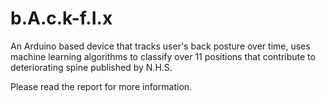 # b.A.c.k-f.I.x
An Arduino based device that tracks user's back posture over time, uses machine learning algorithms to classify over 11 positions that contribute to deteriorating spine published by N.H.S. 

Please read the report for more information.
